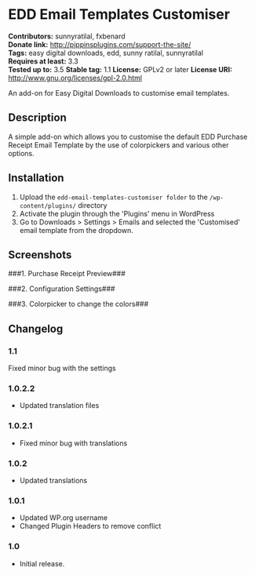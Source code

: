 # EDD Email Templates Customiser #
**Contributors:** sunnyratilal, fxbenard  
**Donate link:** http://pippinsplugins.com/support-the-site/  
**Tags:** easy digital downloads, edd, sunny ratilal, sunnyratilal  
**Requires at least:** 3.3  
**Tested up to:** 3.5
**Stable tag:** 1.1
**License:** GPLv2 or later
**License URI:** http://www.gnu.org/licenses/gpl-2.0.html


An add-on for Easy Digital Downloads to customise email templates.

## Description ##

A simple add-on which allows you to customise the default EDD Purchase Receipt Email Template by the use of colorpickers and various other options.

## Installation ##

1. Upload the `edd-email-templates-customiser folder` to the `/wp-content/plugins/` directory
2. Activate the plugin through the 'Plugins' menu in WordPress
3. Go to Downloads > Settings > Emails and selected the 'Customised' email template from the dropdown.

## Screenshots ##

###1. Purchase Receipt Preview###

###2. Configuration Settings###

###3. Colorpicker to change the colors###


## Changelog ##

### 1.1 ###
Fixed minor bug with the settings

### 1.0.2.2 ###
* Updated translation files

### 1.0.2.1 ###
* Fixed minor bug with translations

### 1.0.2 ###
* Updated translations

### 1.0.1 ###
* Updated WP.org username
* Changed Plugin Headers to remove conflict

### 1.0 ###
* Initial release.
